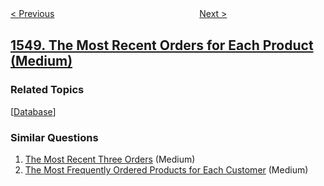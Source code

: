 <!--|This file generated by command(leetcode description); DO NOT EDIT.    |-->
<!--+----------------------------------------------------------------------+-->
<!--|@author    awesee <openset.wang@gmail.com>                           |-->
<!--|@link      https://github.com/awesee                                 |-->
<!--|@home      https://github.com/awesee/leetcode                        |-->
<!--+----------------------------------------------------------------------+-->

[< Previous](../the-most-similar-path-in-a-graph "The Most Similar Path in a Graph")
　　　　　　　　　　　　　　　　
[Next >](../three-consecutive-odds "Three Consecutive Odds")

## [1549. The Most Recent Orders for Each Product (Medium)](https://leetcode.com/problems/the-most-recent-orders-for-each-product "每件商品的最新订单")



### Related Topics
  [[Database](../../tag/database/README.md)]

### Similar Questions
  1. [The Most Recent Three Orders](../the-most-recent-three-orders) (Medium)
  1. [The Most Frequently Ordered Products for Each Customer](../the-most-frequently-ordered-products-for-each-customer) (Medium)
